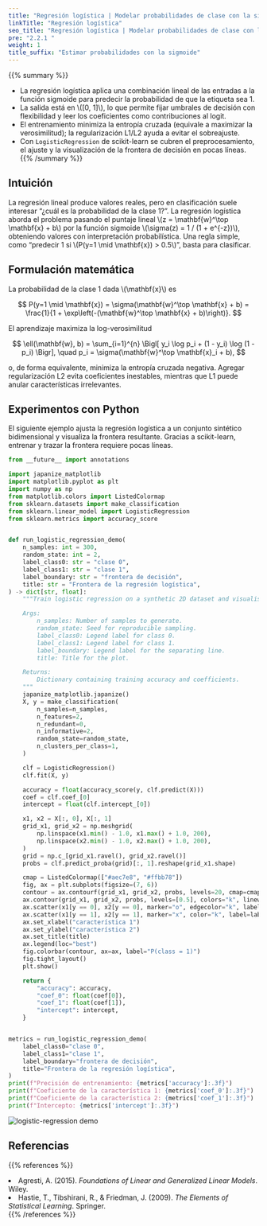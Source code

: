 ```yaml
---
title: "Regresión logística | Modelar probabilidades de clase con la sigmoide"
linkTitle: "Regresión logística"
seo_title: "Regresión logística | Modelar probabilidades de clase con la sigmoide"
pre: "2.2.1 "
weight: 1
title_suffix: "Estimar probabilidades con la sigmoide"
---
```


{{% summary %}}
- La regresión logística aplica una combinación lineal de las entradas a la función sigmoide para predecir la probabilidad de que la etiqueta sea 1.
- La salida está en \\([0, 1]\\), lo que permite fijar umbrales de decisión con flexibilidad y leer los coeficientes como contribuciones al logit.
- El entrenamiento minimiza la entropía cruzada (equivale a maximizar la verosimilitud); la regularización L1/L2 ayuda a evitar el sobreajuste.
- Con `LogisticRegression` de scikit-learn se cubren el preprocesamiento, el ajuste y la visualización de la frontera de decisión en pocas líneas.
{{% /summary %}}

## Intuición
La regresión lineal produce valores reales, pero en clasificación suele interesar “¿cuál es la probabilidad de la clase 1?”. La regresión logística aborda el problema pasando el puntaje lineal \\(z = \mathbf{w}^\top \mathbf{x} + b\\) por la función sigmoide \\(\sigma(z) = 1 / (1 + e^{-z})\\), obteniendo valores con interpretación probabilística. Una regla simple, como “predecir 1 si \\(P(y=1 \mid \mathbf{x}) > 0.5\\)”, basta para clasificar.

## Formulación matemática
La probabilidad de la clase 1 dada \\(\mathbf{x}\\) es

$$
P(y=1 \mid \mathbf{x}) = \sigma(\mathbf{w}^\top \mathbf{x} + b) = \frac{1}{1 + \exp\left(-(\mathbf{w}^\top \mathbf{x} + b)\right)}.
$$

El aprendizaje maximiza la log-verosimilitud

$$
\ell(\mathbf{w}, b) = \sum_{i=1}^{n} \Bigl[ y_i \log p_i + (1 - y_i) \log (1 - p_i) \Bigr], \quad p_i = \sigma(\mathbf{w}^\top \mathbf{x}_i + b),
$$

o, de forma equivalente, minimiza la entropía cruzada negativa. Agregar regularización L2 evita coeficientes inestables, mientras que L1 puede anular características irrelevantes.

## Experimentos con Python
El siguiente ejemplo ajusta la regresión logística a un conjunto sintético bidimensional y visualiza la frontera resultante. Gracias a scikit-learn, entrenar y trazar la frontera requiere pocas líneas.

```python
from __future__ import annotations

import japanize_matplotlib
import matplotlib.pyplot as plt
import numpy as np
from matplotlib.colors import ListedColormap
from sklearn.datasets import make_classification
from sklearn.linear_model import LogisticRegression
from sklearn.metrics import accuracy_score


def run_logistic_regression_demo(
    n_samples: int = 300,
    random_state: int = 2,
    label_class0: str = "clase 0",
    label_class1: str = "clase 1",
    label_boundary: str = "frontera de decisión",
    title: str = "Frontera de la regresión logística",
) -> dict[str, float]:
    """Train logistic regression on a synthetic 2D dataset and visualise the boundary.

    Args:
        n_samples: Number of samples to generate.
        random_state: Seed for reproducible sampling.
        label_class0: Legend label for class 0.
        label_class1: Legend label for class 1.
        label_boundary: Legend label for the separating line.
        title: Title for the plot.

    Returns:
        Dictionary containing training accuracy and coefficients.
    """
    japanize_matplotlib.japanize()
    X, y = make_classification(
        n_samples=n_samples,
        n_features=2,
        n_redundant=0,
        n_informative=2,
        random_state=random_state,
        n_clusters_per_class=1,
    )

    clf = LogisticRegression()
    clf.fit(X, y)

    accuracy = float(accuracy_score(y, clf.predict(X)))
    coef = clf.coef_[0]
    intercept = float(clf.intercept_[0])

    x1, x2 = X[:, 0], X[:, 1]
    grid_x1, grid_x2 = np.meshgrid(
        np.linspace(x1.min() - 1.0, x1.max() + 1.0, 200),
        np.linspace(x2.min() - 1.0, x2.max() + 1.0, 200),
    )
    grid = np.c_[grid_x1.ravel(), grid_x2.ravel()]
    probs = clf.predict_proba(grid)[:, 1].reshape(grid_x1.shape)

    cmap = ListedColormap(["#aec7e8", "#ffbb78"])
    fig, ax = plt.subplots(figsize=(7, 6))
    contour = ax.contourf(grid_x1, grid_x2, probs, levels=20, cmap=cmap, alpha=0.4)
    ax.contour(grid_x1, grid_x2, probs, levels=[0.5], colors="k", linewidths=1.5)
    ax.scatter(x1[y == 0], x2[y == 0], marker="o", edgecolor="k", label=label_class0)
    ax.scatter(x1[y == 1], x2[y == 1], marker="x", color="k", label=label_class1)
    ax.set_xlabel("característica 1")
    ax.set_ylabel("característica 2")
    ax.set_title(title)
    ax.legend(loc="best")
    fig.colorbar(contour, ax=ax, label="P(class = 1)")
    fig.tight_layout()
    plt.show()

    return {
        "accuracy": accuracy,
        "coef_0": float(coef[0]),
        "coef_1": float(coef[1]),
        "intercept": intercept,
    }


metrics = run_logistic_regression_demo(
    label_class0="clase 0",
    label_class1="clase 1",
    label_boundary="frontera de decisión",
    title="Frontera de la regresión logística",
)
print(f"Precisión de entrenamiento: {metrics['accuracy']:.3f}")
print(f"Coeficiente de la característica 1: {metrics['coef_0']:.3f}")
print(f"Coeficiente de la característica 2: {metrics['coef_1']:.3f}")
print(f"Intercepto: {metrics['intercept']:.3f}")

```


![logistic-regression demo](/images/basic/classification/logistic-regression_block01_es.png)

## Referencias
{{% references %}}
<li>Agresti, A. (2015). <i>Foundations of Linear and Generalized Linear Models</i>. Wiley.</li>
<li>Hastie, T., Tibshirani, R., &amp; Friedman, J. (2009). <i>The Elements of Statistical Learning</i>. Springer.</li>
{{% /references %}}
